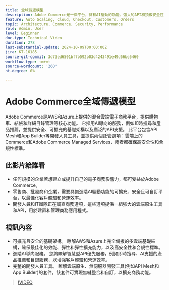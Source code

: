 ```yaml
---
title: 全域傳遞模型
description: Adobe Commerce是一個平台，具有AI驅動的功能、強大的API和頂級安全性，並提供在AWS和Azure上彈性支援選項。
feature: Auto Scaling, Cloud, Checkout, Customers, Orders
topic: Architecture, Commerce, Security, Performance
role: Admin, User
level: Beginner
doc-type: Technical Video
duration: 278
last-substantial-update: 2024-10-09T00:00:00Z
jira: KT-16185
source-git-commit: 3d73ed6501bf7b592b03d4243491e49d66be5460
workflow-type: tm+mt
source-wordcount: '260'
ht-degree: 0%

---
```



# Adobe Commerce全域傳遞模型

Adobe Commerce是AWS和Azure上提供的混合雲端電子商務平台，提供購物車、結帳和詳細目錄管理等核心功能。 它採用AI導向的服務，例如即時搜尋和產品推薦，並提供安全、可擴充的基礎架構以及廣泛的API支援。 此平台包含API Mesh和App Builder等開發人員工具，並提供兩個託管選項：雲端上的Commerce和Adobe Commerce Managed Services，兩者都確保高安全性和合規性標準。

## 此影片給誰看

- 任何規模的企業若想建立或提升自己的電子商務影響力，都可受益於Adobe Commerce。
- 零售商、批發商和企業，需要具備進階AI驅動功能的可擴充、安全且可自訂平台，以最佳化客戶體驗和營運效率。
- 開發人員和IT團隊正在調查商務選項，這些選項提供一組強大的雲端原生工具和API，用於建置和管理商務應用程式。

## 視訊內容

- 可擴充且安全的基礎架構。  瞭解AWS和Azure上完全備援的多雲端基礎結構，確保最佳化的效能、彈性和彈性擴充能力，以及高安全性和合規性標準。
- 進階AI導向服務。 您將瞭解智慧型API優先服務，例如即時搜尋、AI支援的產品推薦和目錄服務，以增強客戶體驗和營運效率。
- 完整的開發人員工具。 瞭解雲端原生、無伺服器開發工具(例如API Mesh和App Builder)的套件，該套件可實現無縫整合和自訂，以擴充商務功能。

>[!VIDEO](https://video.tv.adobe.com/v/3433511?learn=on&captions=chi_hant)
